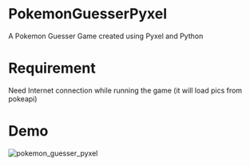 # PokemonGuesserPyxel
A Pokemon Guesser Game created using Pyxel and Python

# Requirement
Need Internet connection while running the game (it will load pics from pokeapi)

# Demo

![pokemon_guesser_pyxel](https://user-images.githubusercontent.com/101837585/164510746-287f15ed-0e7d-4c7a-b44f-8c40f4269ec6.gif)




